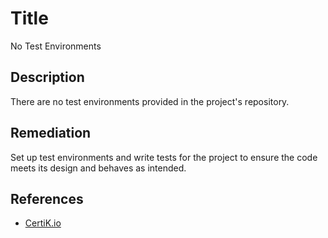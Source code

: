# Title 
No Test Environments

## Description 
There are no test environments provided in the project's repository.

## Remediation
Set up test environments and write tests for the project to ensure the code meets its design and behaves as intended.

## References 
* [CertiK.io](https://certik.io)
